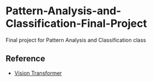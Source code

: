 # Pattern-Analysis-and-Classification-Final-Project
Final project for Pattern Analysis and Classification class

## Reference
- [Vision Transformer](https://github.com/jeonsworld/ViT-pytorch)
